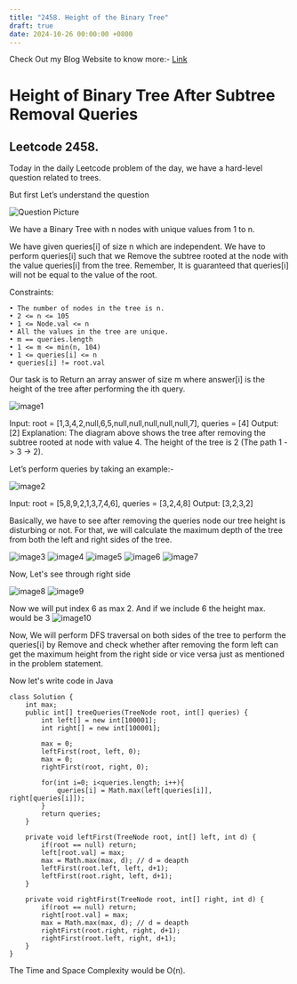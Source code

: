 ```yaml
---
title: "2458. Height of the Binary Tree"
draft: true
date: 2024-10-26 00:00:00 +0800
---
```

Check Out my Blog Website to know more:- [Link](https://anuragsharma5893.github.io/)

# Height of Binary Tree After Subtree Removal Queries

## Leetcode 2458.

Today in the daily Leetcode problem of the day, we have a hard-level question related to trees.

But first Let’s understand the question

![Question Picture](https://miro.medium.com/v2/resize:fit:720/format:webp/1*jPm63ps3dlD6O6nQBhw0gA.png)


We have a Binary Tree with n nodes with unique values from 1 to n.

We have given queries[i] of size n which are independent. We have to perform queries[i] such that we Remove the subtree rooted at the node with the value queries[i] from the tree. Remember, It is guaranteed that queries[i] will not be equal to the value of the root.

Constraints:

    • The number of nodes in the tree is n.
    • 2 <= n <= 105
    • 1 <= Node.val <= n
    • All the values in the tree are unique.
    • m == queries.length
    • 1 <= m <= min(n, 104)
    • 1 <= queries[i] <= n
    • queries[i] != root.val

Our task is to Return an array answer of size m where answer[i] is the height of the tree after performing the ith query.

![image1](https://miro.medium.com/v2/resize:fit:640/format:webp/0*1yk3Iv0t29___UGc.png)

Input: root = [1,3,4,2,null,6,5,null,null,null,null,null,7], queries = [4]
Output: [2]
Explanation: The diagram above shows the tree after removing the subtree rooted at node with value 4.
The height of the tree is 2 (The path 1 -> 3 -> 2).

Let’s perform queries by taking an example:-

![image2](https://miro.medium.com/v2/resize:fit:602/format:webp/0*SXjjkmk9JmImvuWB.png)

Input: root = [5,8,9,2,1,3,7,4,6], queries = [3,2,4,8]
Output: [3,2,3,2]

Basically, we have to see after removing the queries node our tree height is disturbing or not. For that, we will calculate the maximum depth of the tree from both the left and right sides of the tree.

![image3](https://miro.medium.com/v2/resize:fit:720/format:webp/1*tW-kmQxtyx4iED9kjSLf4g.png)
![image4](https://miro.medium.com/v2/resize:fit:720/format:webp/1*nJN5dyLAxGvoJ8bFkju5pw.png)
![image5](https://miro.medium.com/v2/resize:fit:720/format:webp/1*KGt24gOVmA7KX25MV8Fskw.png)
![image6](https://miro.medium.com/v2/resize:fit:720/format:webp/1*nEZJEiRoIAjTqZyXwp53uQ.png)
![image7](https://miro.medium.com/v2/resize:fit:720/format:webp/1*B_qwz3SlmJ-hqI6dZG0hsw.png)


Now, Let's see through right side

![image8](https://miro.medium.com/v2/resize:fit:720/format:webp/1*c8jaiJJsnj2YFySX6WlU7Q.png)
![image9](https://miro.medium.com/v2/resize:fit:720/format:webp/1*GZHxPivqrYrajAhrpP3M-g.png)

Now we will put index 6 as max 2. And if we include 6 the height max. would be 3
![image10](https://miro.medium.com/v2/resize:fit:720/format:webp/1*1THsVwg8kc1vSItjWNiNhg.png)

Now, We will perform DFS traversal on both sides of the tree to perform the queries[i] by Remove and check whether after removing the form left can get the maximum height from the right side or vice versa just as mentioned in the problem statement.

Now let's write code in Java

```
class Solution {
    int max;
    public int[] treeQueries(TreeNode root, int[] queries) {
        int left[] = new int[100001];
        int right[] = new int[100001];   

        max = 0;
        leftFirst(root, left, 0);
        max = 0;
        rightFirst(root, right, 0);
        
        for(int i=0; i<queries.length; i++){
            queries[i] = Math.max(left[queries[i]], right[queries[i]]);
        }
        return queries;
    }

    private void leftFirst(TreeNode root, int[] left, int d) {
        if(root == null) return;
        left[root.val] = max;
        max = Math.max(max, d); // d = deapth
        leftFirst(root.left, left, d+1);
        leftFirst(root.right, left, d+1);
    }

    private void rightFirst(TreeNode root, int[] right, int d) {
        if(root == null) return;
        right[root.val] = max;
        max = Math.max(max, d); // d = deapth
        rightFirst(root.right, right, d+1);
        rightFirst(root.left, right, d+1);
    }
}
```

The Time and Space Complexity would be O(n).